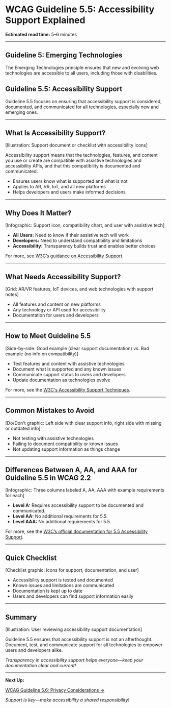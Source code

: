 <!--
title: WCAG Guideline 5.5: Accessibility Support Explained
series: Making the Web Accessible for All
description: A practical guide to WCAG Guideline 5.5 (Accessibility Support)—what it means, why it matters, and how to ensure accessibility support is documented and considered for new and emerging technologies.
keywords: wcag 5.5, accessibility support, accessibility, web standards, user experience, emerging technologies
image: wcag-5-5-accessibility-support.png
imageAlt: Illustration of a support document or checklist with accessibility icons
-->

# **WCAG Guideline 5.5: Accessibility Support Explained**

**Estimated read time:** 5–6 minutes

---

## **Guideline 5: Emerging Technologies**

The Emerging Technologies principle ensures that new and evolving web technologies are accessible to all users, including those with disabilities.

## **Guideline 5.5: Accessibility Support**

Guideline 5.5 focuses on ensuring that accessibility support is considered, documented, and communicated for all technologies, especially new and emerging ones.

---

## **What Is Accessibility Support?**

[Illustration: Support document or checklist with accessibility icons]

Accessibility support means that the technologies, features, and content you use or create are compatible with assistive technologies and accessibility APIs, and that this compatibility is documented and communicated.

- Ensures users know what is supported and what is not
- Applies to AR, VR, IoT, and all new platforms
- Helps developers and users make informed decisions

---

## **Why Does It Matter?**

[Infographic: Support icon, compatibility chart, and user with assistive tech]

- **All Users:** Need to know if their assistive tech will work
- **Developers:** Need to understand compatibility and limitations
- **Accessibility:** Transparency builds trust and enables better choices

For more, see [W3C’s guidance on Accessibility Support](https://www.w3.org/WAI/standards-guidelines/wcag/new-in-22/).

---

## **What Needs Accessibility Support?**

[Grid: AR/VR features, IoT devices, and web technologies with support notes]

- All features and content on new platforms
- Any technology or API used for accessibility
- Documentation for users and developers

---

## **How to Meet Guideline 5.5**

[Side-by-side: Good example (clear support documentation) vs. Bad example (no info on compatibility)]

- Test features and content with assistive technologies
- Document what is supported and any known issues
- Communicate support status to users and developers
- Update documentation as technologies evolve

For more, see the [W3C's Accessibility Support Techniques](https://www.w3.org/WAI/standards-guidelines/wcag/new-in-22/).

---

## **Common Mistakes to Avoid**

[Do/Don't graphic: Left side with clear support info, right side with missing or outdated info]

- Not testing with assistive technologies
- Failing to document compatibility or known issues
- Not updating support information as things change

---

## **Differences Between A, AA, and AAA for Guideline 5.5 in WCAG 2.2**

[Infographic: Three columns labeled A, AA, AAA with example requirements for each]

- **Level A:** Requires accessibility support to be documented and communicated.
- **Level AA:** No additional requirements for 5.5.
- **Level AAA:** No additional requirements for 5.5.

For more, see the [W3C’s official documentation for 5.5 Accessibility Support](https://www.w3.org/WAI/standards-guidelines/wcag/new-in-22/).

---

## **Quick Checklist**

[Checklist graphic: Icons for support, documentation, and user]

- Accessibility support is tested and documented
- Known issues and limitations are communicated
- Documentation is kept up to date
- Users and developers can find support information easily

---

## **Summary**

[Illustration: User reviewing accessibility support documentation]

Guideline 5.5 ensures that accessibility support is not an afterthought. Document, test, and communicate support for all technologies to empower users and developers alike.

*Transparency in accessibility support helps everyone—keep your documentation clear and current!*

---

**Next Up:**

[WCAG Guideline 5.6: Privacy Considerations →](WCAG-Guideline-5-6-Privacy-Considerations-Explained.md)

*Support is key—make accessibility a shared responsibility!*
